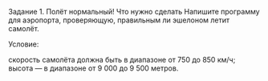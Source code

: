 Задание 1. Полёт нормальный!
Что нужно сделать
Напишите программу для аэропорта, проверяющую, правильным ли эшелоном летит самолёт. 

Условие:

скорость самолёта должна быть в диапазоне от 750 до 850 км/ч;
высота — в диапазоне от 9 000 до 9 500 метров.
